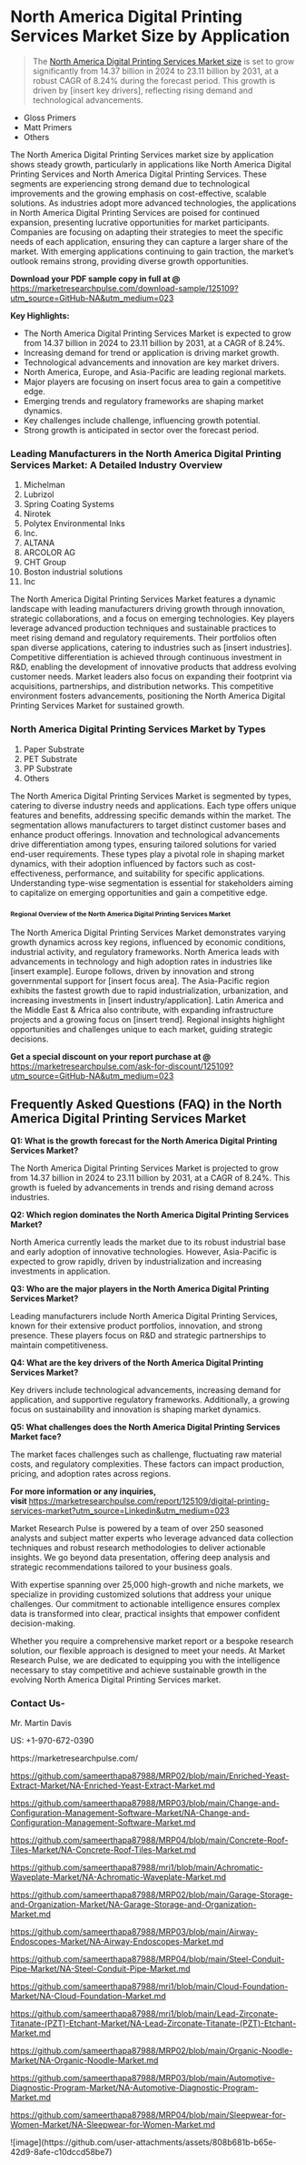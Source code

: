<h1>North America Digital Printing Services Market&nbsp;Size by Application</h1><blockquote><p>The <a href="https://marketresearchpulse.com/download-sample/125109?utm_source=GitHub-NA&amp;utm_medium=023">North America Digital Printing Services Market size</a> is set to grow significantly from 14.37 billion in 2024 to 23.11 billion by 2031, at a robust CAGR of 8.24% during the forecast period. This growth is driven by [insert key drivers], reflecting rising demand and technological advancements.</p></blockquote><ul><li>Gloss Primers<li> Matt Primers<li> Others</li></ul><p>The North America Digital Printing Services market size by application shows steady growth, particularly in applications like North America Digital Printing Services and North America Digital Printing Services. These segments are experiencing strong demand due to technological improvements and the growing emphasis on cost-effective, scalable solutions. As industries adopt more advanced technologies, the applications in North America Digital Printing Services are poised for continued expansion, presenting lucrative opportunities for market participants. Companies are focusing on adapting their strategies to meet the specific needs of each application, ensuring they can capture a larger share of the market. With emerging applications continuing to gain traction, the market’s outlook remains strong, providing diverse growth opportunities.</p><p><strong>Download your PDF sample copy in full at @ </strong><a href="https://marketresearchpulse.com/download-sample/125109?utm_source=GitHub-NA&amp;utm_medium=023">https://marketresearchpulse.com/download-sample/125109?utm_source=GitHub-NA&amp;utm_medium=023</a></p><p><strong>Key Highlights: </strong></p><ul><li>The North America Digital Printing Services Market is expected to grow from 14.37 billion in 2024 to 23.11 billion by 2031, at a CAGR of 8.24%.</li><li>Increasing demand for trend or application is driving market growth.</li><li>Technological advancements and innovation are key market drivers.</li><li>North America, Europe, and Asia-Pacific are leading regional markets.</li><li>Major players are focusing on insert focus area to gain a competitive edge.</li><li>Emerging trends and regulatory frameworks are shaping market dynamics.</li><li>Key challenges include challenge, influencing growth potential.</li><li>Strong growth is anticipated in sector over the forecast period.</li></ul><h3>Leading Manufacturers in the North America Digital Printing Services Market: A Detailed Industry Overview</h3><ol><li>Michelman</li><li>Lubrizol</li><li>Spring Coating Systems</li><li>Nirotek</li><li>Polytex Environmental Inks</li><li>Inc.</li><li>ALTANA</li><li>ARCOLOR AG</li><li>CHT Group</li><li>Boston industrial solutions</li><li>Inc</li></ol><div class="flex max-w-full flex-col flex-grow"><div class="min-h-8 text-message flex w-full flex-col items-end gap-2 whitespace-normal break-words [.text-message+&amp;]:mt-5" dir="auto" data-message-author-role="assistant" data-message-id="fd8432e4-4910-450d-b182-61b7bfb0a01f" data-message-model-slug="gpt-4o"><div class="flex w-full flex-col gap-1 empty:hidden first:pt-[3px]"><div class="markdown prose w-full break-words dark:prose-invert light"><p>The North America Digital Printing Services Market features a dynamic landscape with leading manufacturers driving growth through innovation, strategic collaborations, and a focus on emerging technologies. Key players leverage advanced production techniques and sustainable practices to meet rising demand and regulatory requirements. Their portfolios often span diverse applications, catering to industries such as [insert industries]. Competitive differentiation is achieved through continuous investment in R&amp;D, enabling the development of innovative products that address evolving customer needs. Market leaders also focus on expanding their footprint via acquisitions, partnerships, and distribution networks. This competitive environment fosters advancements, positioning the North America Digital Printing Services Market for sustained growth.</p></div></div></div></div><h3>North America Digital Printing Services Market by Types</h3><ol><li>Paper Substrate<li> PET Substrate<li> PP Substrate<li> Others</li></ol><div class="flex max-w-full flex-col flex-grow"><div class="min-h-8 text-message flex w-full flex-col items-end gap-2 whitespace-normal break-words [.text-message+&amp;]:mt-5" dir="auto" data-message-author-role="assistant" data-message-id="084470be-0bb7-4664-bddf-5156b4f41249" data-message-model-slug="gpt-4o-mini"><div class="flex w-full flex-col gap-1 empty:hidden first:pt-[3px]"><div class="markdown prose w-full break-words dark:prose-invert light"><p>The North America Digital Printing Services Market is segmented by types, catering to diverse industry needs and applications. Each type offers unique features and benefits, addressing specific demands within the market. The segmentation allows manufacturers to target distinct customer bases and enhance product offerings. Innovation and technological advancements drive differentiation among types, ensuring tailored solutions for varied end-user requirements. These types play a pivotal role in shaping market dynamics, with their adoption influenced by factors such as cost-effectiveness, performance, and suitability for specific applications. Understanding type-wise segmentation is essential for stakeholders aiming to capitalize on emerging opportunities and gain a competitive edge.</p></div></div></div></div><h3><span style="font-size: 11px;">Regional Overview of the North America Digital Printing Services Market</span></h3><div class="flex max-w-full flex-col flex-grow"><div class="min-h-8 text-message flex w-full flex-col items-end gap-2 whitespace-normal break-words [.text-message+&amp;]:mt-5" dir="auto" data-message-author-role="assistant" data-message-id="e9038762-ce64-4e30-91c9-9bd413514231" data-message-model-slug="gpt-4o-mini"><div class="flex w-full flex-col gap-1 empty:hidden first:pt-[3px]"><div class="markdown prose w-full break-words dark:prose-invert light"><p>The North America Digital Printing Services Market demonstrates varying growth dynamics across key regions, influenced by economic conditions, industrial activity, and regulatory frameworks. North America leads with advancements in technology and high adoption rates in industries like [insert example]. Europe follows, driven by innovation and strong governmental support for [insert focus area]. The Asia-Pacific region exhibits the fastest growth due to rapid industrialization, urbanization, and increasing investments in [insert industry/application]. Latin America and the Middle East &amp; Africa also contribute, with expanding infrastructure projects and a growing focus on [insert trend]. Regional insights highlight opportunities and challenges unique to each market, guiding strategic decisions.</p></div></div></div></div><p><strong>Get a special discount on your report purchase at @ </strong><a href="https://marketresearchpulse.com/ask-for-discount/125109?utm_source=GitHub-NA&amp;utm_medium=023">https://marketresearchpulse.com/ask-for-discount/125109?utm_source=GitHub-NA&amp;utm_medium=023</a></p><h2>Frequently Asked Questions (FAQ) in the North America Digital Printing Services Market</h2><p><strong>Q1: What is the growth forecast for the North America Digital Printing Services Market?</strong></p><p>The North America Digital Printing Services Market is projected to grow from 14.37 billion in 2024 to 23.11 billion by 2031, at a CAGR of 8.24%. This growth is fueled by advancements in trends and rising demand across industries.</p><p><strong>Q2: Which region dominates the North America Digital Printing Services Market?</strong></p><p>North America currently leads the market due to its robust industrial base and early adoption of innovative technologies. However, Asia-Pacific is expected to grow rapidly, driven by industrialization and increasing investments in application.</p><p><strong>Q3: Who are the major players in the North America Digital Printing Services Market?</strong></p><p>Leading manufacturers include North America Digital Printing Services, known for their extensive product portfolios, innovation, and strong presence. These players focus on R&amp;D and strategic partnerships to maintain competitiveness.</p><p><strong>Q4: What are the key drivers of the North America Digital Printing Services Market?</strong></p><p>Key drivers include technological advancements, increasing demand for application, and supportive regulatory frameworks. Additionally, a growing focus on sustainability and innovation is shaping market dynamics.</p><p><strong>Q5: What challenges does the North America Digital Printing Services Market face?</strong></p><p>The market faces challenges such as challenge, fluctuating raw material costs, and regulatory complexities. These factors can impact production, pricing, and adoption rates across regions.</p><p><strong>For more information or any inquiries, visit&nbsp;</strong><a href="https://marketresearchpulse.com/report/125109/digital-printing-services-market?utm_source=Linkedin&utm_medium=023">https://marketresearchpulse.com/report/125109/digital-printing-services-market?utm_source=Linkedin&utm_medium=023</a></p><p>Market Research Pulse is powered by a team of over 250 seasoned analysts and subject matter experts who leverage advanced data collection techniques and robust research methodologies to deliver actionable insights. We go beyond data presentation, offering deep analysis and strategic recommendations tailored to your business goals.</p><p>With expertise spanning over 25,000 high-growth and niche markets, we specialize in providing customized solutions that address your unique challenges. Our commitment to actionable intelligence ensures complex data is transformed into clear, practical insights that empower confident decision-making.</p><p>Whether you require a comprehensive market report or a bespoke research solution, our flexible approach is designed to meet your needs. At Market Research Pulse, we are dedicated to equipping you with the intelligence necessary to stay competitive and achieve sustainable growth in the evolving North America Digital Printing Services market.</p><h3><strong>Contact Us-</strong></h3><p>Mr. Martin Davis</p><p>US: +1-970-672-0390</p><p>https://marketresearchpulse.com/</p><p><a href="https://github.com/sameerthapa87988/MRP02/blob/main/Enriched-Yeast-Extract-Market/NA-Enriched-Yeast-Extract-Market.md">https://github.com/sameerthapa87988/MRP02/blob/main/Enriched-Yeast-Extract-Market/NA-Enriched-Yeast-Extract-Market.md</a></p><p><a href="https://github.com/sameerthapa87988/MRP03/blob/main/Change-and-Configuration-Management-Software-Market/NA-Change-and-Configuration-Management-Software-Market.md">https://github.com/sameerthapa87988/MRP03/blob/main/Change-and-Configuration-Management-Software-Market/NA-Change-and-Configuration-Management-Software-Market.md</a></p><p><a href="https://github.com/sameerthapa87988/MRP04/blob/main/Concrete-Roof-Tiles-Market/NA-Concrete-Roof-Tiles-Market.md">https://github.com/sameerthapa87988/MRP04/blob/main/Concrete-Roof-Tiles-Market/NA-Concrete-Roof-Tiles-Market.md</a></p><p><a href="https://github.com/sameerthapa87988/mri1/blob/main/Achromatic-Waveplate-Market/NA-Achromatic-Waveplate-Market.md">https://github.com/sameerthapa87988/mri1/blob/main/Achromatic-Waveplate-Market/NA-Achromatic-Waveplate-Market.md</a></p><p><a href="https://github.com/sameerthapa87988/MRP02/blob/main/Garage-Storage-and-Organization-Market/NA-Garage-Storage-and-Organization-Market.md">https://github.com/sameerthapa87988/MRP02/blob/main/Garage-Storage-and-Organization-Market/NA-Garage-Storage-and-Organization-Market.md</a></p><p><a href="https://github.com/sameerthapa87988/MRP03/blob/main/Airway-Endoscopes-Market/NA-Airway-Endoscopes-Market.md">https://github.com/sameerthapa87988/MRP03/blob/main/Airway-Endoscopes-Market/NA-Airway-Endoscopes-Market.md</a></p><p><a href="https://github.com/sameerthapa87988/MRP04/blob/main/Steel-Conduit-Pipe-Market/NA-Steel-Conduit-Pipe-Market.md">https://github.com/sameerthapa87988/MRP04/blob/main/Steel-Conduit-Pipe-Market/NA-Steel-Conduit-Pipe-Market.md</a></p><p><a href="https://github.com/sameerthapa87988/mri1/blob/main/Cloud-Foundation-Market/NA-Cloud-Foundation-Market.md">https://github.com/sameerthapa87988/mri1/blob/main/Cloud-Foundation-Market/NA-Cloud-Foundation-Market.md</a></p><p><a href="https://github.com/sameerthapa87988/mri1/blob/main/Lead-Zirconate-Titanate-(PZT)-Etchant-Market/NA-Lead-Zirconate-Titanate-(PZT)-Etchant-Market.md">https://github.com/sameerthapa87988/mri1/blob/main/Lead-Zirconate-Titanate-(PZT)-Etchant-Market/NA-Lead-Zirconate-Titanate-(PZT)-Etchant-Market.md</a></p><p><a href="https://github.com/sameerthapa87988/MRP02/blob/main/Organic-Noodle-Market/NA-Organic-Noodle-Market.md">https://github.com/sameerthapa87988/MRP02/blob/main/Organic-Noodle-Market/NA-Organic-Noodle-Market.md</a></p><p><a href="https://github.com/sameerthapa87988/MRP03/blob/main/Automotive-Diagnostic-Program-Market/NA-Automotive-Diagnostic-Program-Market.md">https://github.com/sameerthapa87988/MRP03/blob/main/Automotive-Diagnostic-Program-Market/NA-Automotive-Diagnostic-Program-Market.md</a></p><p><a href="https://github.com/sameerthapa87988/MRP04/blob/main/Sleepwear-for-Women-Market/NA-Sleepwear-for-Women-Market.md">https://github.com/sameerthapa87988/MRP04/blob/main/Sleepwear-for-Women-Market/NA-Sleepwear-for-Women-Market.md</a></p>
![image](https://github.com/user-attachments/assets/808b681b-b65e-42d9-8afe-c10dccd58be7)
